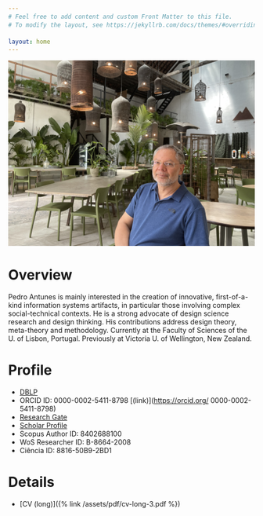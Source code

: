 ```yaml
---
# Feel free to add content and custom Front Matter to this file.
# To modify the layout, see https://jekyllrb.com/docs/themes/#overriding-theme-defaults

layout: home
---
```


![photo](/assets/img/lx2024.jpg "Title")

# Overview

Pedro Antunes is mainly interested in the creation of innovative, first-of-a-kind information systems artifacts, in particular those involving complex social-technical contexts. He is a strong advocate of design science research and design thinking. His contributions address design theory, meta-theory and methodology. Currently at the Faculty of Sciences of the U. of Lisbon, Portugal. Previously at Victoria U. of Wellington, New Zealand.

# Profile

- [DBLP](https://dblp.org/pid/97/768.html)
- ORCID ID: 0000-0002-5411-8798 [(link)](https://orcid.org/ 0000-0002-5411-8798)
- [Research Gate](https://www.researchgate.net/profile/Pedro-Antunes-25)
- [Scholar Profile](https://scholar.google.com/citations?user=MBIvX78AAAAJ&hl=en)
- Scopus Author ID: 8402688100
- WoS Researcher ID: B-8664-2008
- Ciência ID: 8816-50B9-2BD1

# Details

- [CV (long)]({% link /assets/pdf/cv-long-3.pdf %})
